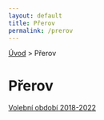 ```yaml
---
layout: default  
title: Přerov
permalink: /prerov
---
```

[Úvod](../) > Přerov

# Přerov

[Volební období 2018-2022](volebni-obdobi-2018-2022)